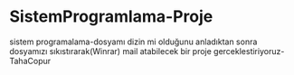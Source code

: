 # SistemProgramlama-Proje
sistem programalama-dosyamı dizin mi olduğunu anladıktan sonra dosyamızı sıkıstırarak(Winrar) mail atabilecek bir proje gerceklestiriyoruz-TahaCopur

